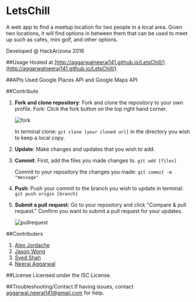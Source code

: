 # LetsChill
A web app to find a meetup location for two people in a local area. Given two locations, it will find options in between them that can be used to meet up such as cafes, mini golf, and other options.



Developed @ HackArizona 2016

##Usage
Hosted at [http://aggarwalneeraj141.github.io/LetsChill/](http://aggarwalneeraj141.github.io/LetsChill/)

##APIs Used
Google Places API and Google Maps API

##Contribute
1. **Fork and clone repository**: Fork and clone the repository to your own profile.
    Fork: Click the fork button on the top right hand corner.

    ![fork](https://cloud.githubusercontent.com/assets/7104017/12533246/fe8d5a98-c1e6-11e5-93a6-81c4ffa81d54.png)
    
    In terminal clone: ```git clone [your cloned url]```
    in the directory you wish to keep a local copy.
2. **Update**: Make changes and updates that you wish to add.
3. **Commit**: First, add the files you made changes to. ```git add [files]```
    
    Commit to your repository the changes you made: ```git commit -m "message"```
4. **Push**: Push your commit to the branch you wish to update in terminal: ```git push origin [branch]```
5. **Submit a pull request**: Go to your repository and click "Compare & pull request." Confirm you want to submit a pull request for your updates. 

    ![pullrequest](https://cloud.githubusercontent.com/assets/7104017/12533289/70798ff4-c1e8-11e5-8c6b-c5916de487ee.png)

##Contributers
1. [Alex Jordache](http://alexjordache.me)
2. [Jason Wong](http://jasonkcwong.com)
3. [Syed Shah](http://www.linkedin.com/in/syedzafarshah6)
4. [Neeraj Aggarwal](http://neerajaggarwal.com)

##License
Licensed under the ISC License.

##Troubleshooting/Contact
If having issues, contact aggarwal.neeraj141@gmail.com for help.
